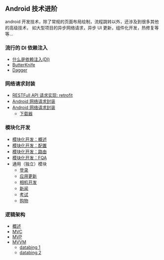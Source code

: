 ## Android 技术进阶

android 开发技术，除了常规的页面布局绘制，流程跳转以外，还涉及到很多其他的高级技术，
如大型项目的异步网络请求，异步 UI 更新，组件化开发，热修复等等...

### 流行的 DI 依赖注入
- [什么是依赖注入(DI)](./DI.md)
- [ButterKnife]() 
- [Dagger](./dagger2.md)

### 网络请求封装
- [RESTFull API 请求实现: retrofit](./retrofit.md)
- [Android 网络请求封装](./retrofit.md)
- [Android 网络请求封装](./retrofit.md)
  - [下载器](./) 

### 模块化开发
- [模块化开发：概述](./android_modulized_summary.md)
- [模块化开发：配置](./android_modulized_configuration.md)
- [模块化开发：路由](./android_modulized_configuration.md)
- [模块化开发：FQA](./android_modulized_fqa.md)
- 通用（独立）模块
  - [登录]() 
  - [应用更新]()
  - [相机开发]()
  - [新闻]()
  - [考试]()
  - [购物]()

### 逻辑架构
- [概述](./Arch/android_architecture_summary.md)
- [MVC](./Arch/android_architecture_mvc.md)
- [MVP](./Arch/android_architecture_mvp.md)
- [MVVM](./Arch/android_architecture_mvvm.md)
  - [databing 1](./Arch/android_architecture_mvvm_DataBinding(1).md) 
  - [databing 2](./Arch/android_architecture_mvvm_DataBinding(2).md) 